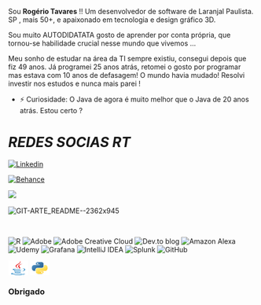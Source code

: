 
Sou **Rogério Tavares** !! Um desenvolvedor de software de Laranjal Paulista. SP , mais 50+,  e apaixonado em tecnologia e design gráfico 3D.

Sou muito AUTODIDATATA gosto de aprender por conta própria, que tornou-se habilidade crucial nesse mundo que vivemos ...

Meu sonho de estudar na área da TI sempre existiu, consegui depois  que fiz  49 anos.
Já programei 25 anos atrás, retomei o gosto por programar mas estava com 10 anos de defasagem! O mundo havia mudado!
Resolvi investir nos estudos e nunca mais parei !

- ⚡ Curiosidade: O Java de agora é muito melhor que o Java de 20 anos atrás.  Estou certo ?

# *REDES SOCIAS RT*

</a>


[![Linkedin](https://img.shields.io/badge/LinkedIn-0077B5?style=for-the-badge&logo=linkedin&logoColor=white)](https://www.linkedin.com/in/rogtavares/)

[![Behance](https://img.shields.io/badge/Behance-1769ff?style=for-the-badge&logo=behance&logoColor=white)](https://www.behance.net/getavares) 

<a href="https://instagram.com/rogtavares" target="_blank"><img src="https://img.shields.io/badge/-Instagram-%23E4405F?style=for-the-badge&logo=instagram&logoColor=white" target="_blank"></a>



</div>


![GIT-ARTE_README--2362x945](https://user-images.githubusercontent.com/91990479/229309927-6cc8681d-e593-452e-81f3-4fac91985d9f.jpg)


<div dir="auto"><br>


![R](https://img.shields.io/badge/r-%23276DC3.svg?style=for-the-badge&logo=r&logoColor=white)
![Adobe](https://img.shields.io/badge/adobe-%23FF0000.svg?style=for-the-badge&logo=adobe&logoColor=white)
![Adobe Creative Cloud](https://img.shields.io/badge/Adobe%20Creative%20Cloud-DA1F26.svg?style=for-the-badge&logo=Adobe%20Creative%20Cloud&logoColor=white)
![Dev.to blog](https://img.shields.io/badge/dev.to-0A0A0A?style=for-the-badge&logo=dev.to&logoColor=white)
![Amazon Alexa](https://img.shields.io/badge/amazon%20alexa-52b5f7?style=for-the-badge&logo=amazon%20alexa&logoColor=white)
![Udemy](https://img.shields.io/badge/Udemy-A435F0?style=for-the-badge&logo=Udemy&logoColor=white)
![Grafana](https://img.shields.io/badge/grafana-%23F46800.svg?style=for-the-badge&logo=grafana&logoColor=white)
![IntelliJ IDEA](https://img.shields.io/badge/IntelliJIDEA-000000.svg?style=for-the-badge&logo=intellij-idea&logoColor=white)
![Splunk](https://img.shields.io/badge/splunk-%23000000.svg?style=for-the-badge&logo=splunk&logoColor=white)
![GitHub](https://img.shields.io/badge/github-%23121011.svg?style=for-the-badge&logo=github&logoColor=white)

   <img align="center" alt="RT-Java" height="30" width="40" src="https://raw.githubusercontent.com/devicons/devicon/master/icons/java/java-original.svg">
  <img align="center" alt="RT-Python" height="30" width="40" src="https://raw.githubusercontent.com/devicons/devicon/master/icons/python/python-original.svg">



###  Obrigado
